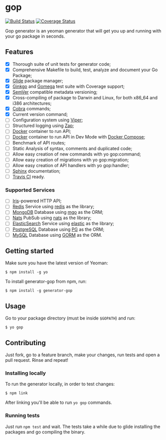 # gop

[![Build Status](https://travis-ci.org/heynemann/generator-gop.svg?branch=master)](https://travis-ci.org/heynemann/generator-gop)
[![Coverage Status](https://coveralls.io/repos/github/heynemann/generator-gop/badge.svg?branch=master)](https://coveralls.io/github/heynemann/generator-gop?branch=master)

Gop generator is an yeoman generator that will get you up and running with your go package in seconds.

## Features

- [x] Thorough suite of unit tests for generator code;
- [x] Comprehensive Makefile to build, test, analyze and document your Go Package;
- [x] [Glide](https://glide.sh/) package manager;
- [x] [Ginkgo](https://onsi.github.io/ginkgo/) and [Gomega](http://onsi.github.io/gomega/) test suite with Coverage support;
- [x] [SemVer](http://semver.org/) compatible metadata versioning;
- [x] Cross-compiling of package to Darwin and Linux, for both x86_64 and i386 architectures;
- [x] [Cobra](https://github.com/spf13/cobra) commands;
- [x] Current version command;
- [ ] Configuration system using [Viper](https://github.com/spf13/viper);
- [ ] Structured logging using [Zap](https://github.com/uber-go/zap);
- [ ] [Docker](https://www.docker.com/) container to run API;
- [ ] [Docker](https://www.docker.com/) container to run API in Dev Mode with [Docker Compose](https://docs.docker.com/compose/);
- [ ] Benchmark of API routes;
- [ ] Static Analysis of syntax, comments and duplicated code;
- [ ] Allow easy creation of new commands with yo gop:command;
- [ ] Allow easy creation of migrations with yo gop:migration;
- [ ] Allow easy creation of API handlers with yo gop:handler;
- [ ] [Sphinx](http://www.sphinx-doc.org/en/stable/) documentation;
- [ ] [Travis CI](https://travis-ci.org/) ready.

### Supported Services

- [ ] [Iris](http://iris-go.com/)-powered HTTP API;
- [ ] [Redis](http://redis.io/) Service using [redis](https://github.com/go-redis/redis) as the library;
- [ ] [MongoDB](https://www.mongodb.com/) Database using [mgo](https://labix.org/mgo) as the ORM;
- [ ] [Nats](https://nats.io/) PubSub using [nats](https://github.com/nats-io/nats) as the library;
- [ ] [ElasticSearch](https://www.elastic.co/) Service using [elastic](https://github.com/olivere/elastic) as the library;
- [ ] [PostgreSQL](https://www.postgresql.org/) Database using [PG](https://github.com/go-pg/pg) as the ORM;
- [ ] [MySQL](https://www.mysql.com/) Database using [GORM](https://github.com/jinzhu/gorm) as the ORM.

## Getting started

Make sure you have the latest version of Yeoman:

```
$ npm install -g yo
```

To install generator-gop from npm, run:

```
$ npm install -g generator-gop
```

## Usage

Go to your package directory (must be inside `$GOPATH`) and run:

```
$ yo gop
```

## Contributing

Just fork, go to a feature branch, make your changes, run tests and open a pull request. Rinse and repeat!

### Installing locally

To run the generator locally, in order to test changes:

```
$ npm link
```

After linking you'll be able to run `yo gop` commands.

### Running tests

Just run `npm test` and wait. The tests take a while due to glide installing the packages and go compiling the binary.
